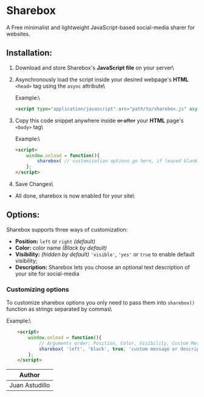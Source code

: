 # Sharebox

A Free minimalist and lightweight JavaScript-based social-media sharer for websites.

## Installation:

1. Download and store Sharebox's **JavaScript file** on your server\
2. Asynchronously load the script inside your desired webpage's **HTML** ```<head>``` tag using the ```async``` attribute\

	Example:\
	```html
	<script type="application/javascript" src="path/to/sharebox.js" async></script>
	```

3. Copy this code snippet anywhere inside ~~or after~~ your **HTML** page's ```<body>``` tag\

	Example:\
	```html
	<script>
		window.onload = function(){
			sharebox( // customization options go here, if leaved blank options are set to default);
		};
	</script>
	```
4. Save Changes\
* All done, sharebox is now enabled for your site\

## Options:

Sharebox supports three ways of customization:

* **Position:** ```left``` or ```right``` _(default)_
* **Color:** color name _(Black by default)_
* **Visibility:** _(hidden by default)_ ```'visible'```, ```'yes'``` or ```true``` to enable default visibility;
* **Description:** Sharebox lets you choose an optional text description of your site for social-media

### Customizing options

To customize sharebox options you only need to pass them into ```sharebox()``` function as strings separated by commas\

Example:\
```html
	<script>
		window.onload = function(){
			// Arguments order: Position, Color, Visibility, Custom Message
			sharebox( 'left', 'black', true, 'custom message or description goes here (optional)' );
		};
	</script>
```

Author        |
--------------|
Juan Astudillo|
